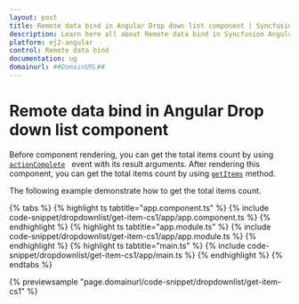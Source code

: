 ```yaml
---
layout: post
title: Remote data bind in Angular Drop down list component | Syncfusion
description: Learn here all about Remote data bind in Syncfusion Angular Drop down list component of Syncfusion Essential JS 2 and more.
platform: ej2-angular
control: Remote data bind 
documentation: ug
domainurl: ##DomainURL##
---
```


# Remote data bind in Angular Drop down list component

Before component rendering, you can get the total items count by using [`actionComplete`](https://ej2.syncfusion.com/angular/documentation/api/drop-down-list/#actioncomplete) &nbsp; event with its result arguments. After rendering this component, you can get the total items count by using [`getItems`](https://ej2.syncfusion.com/angular/documentation/api/drop-down-list/#getitems) method.

The following example demonstrate how to get the total items count.

{% tabs %}
{% highlight ts tabtitle="app.component.ts" %}
{% include code-snippet/dropdownlist/get-item-cs1/app/app.component.ts %}
{% endhighlight %}
{% highlight ts tabtitle="app.module.ts" %}
{% include code-snippet/dropdownlist/get-item-cs1/app/app.module.ts %}
{% endhighlight %}
{% highlight ts tabtitle="main.ts" %}
{% include code-snippet/dropdownlist/get-item-cs1/app/main.ts %}
{% endhighlight %}
{% endtabs %}
  
{% previewsample "page.domainurl/code-snippet/dropdownlist/get-item-cs1" %}
